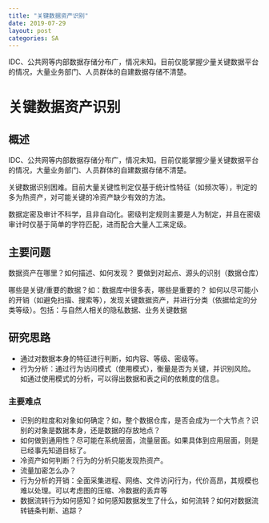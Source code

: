 ```yaml
---
title: "关键数据资产识别"
date: 2019-07-29
layout: post
categories: SA
---
```

IDC、公共网等内部数据存储分布广，情况未知。目前仅能掌握少量关键数据平台的情况，大量业务部门、人员群体的自建数据存储不清楚。








# 关键数据资产识别


## 概述
IDC、公共网等内部数据存储分布广，情况未知。目前仅能掌握少量关键数据平台的情况，大量业务部门、人员群体的自建数据存储不清楚。

关键数据识别困难。目前大量关键性判定仅基于统计性特征（如频次等），判定的多为热资产，对可能关键的冷资产缺少有效的方法。

数据定密及审计不科学，且非自动化。密级判定规则主要是人为制定，并且在密级审计时仅基于简单的字符匹配，进而配合大量人工来定级。

## 主要问题

数据资产在哪里？如何描述、如何发现？ 要做到对起点、源头的识别（数据仓库）

哪些是关键/重要的数据？如：数据库中很多表，哪些是重要的？ 如何以尽可能小的开销（如避免扫描、搜索等），发现关键数据资产，并进行分类（依据给定的分类等级）。包括：与自然人相关的隐私数据、业务关键数据

## 研究思路

 - 通过对数据本身的特征进行判断，如内容、等级、密级等。
 - 行为分析：通过行为访问模式（使用模式），衡量是否为关键，并识别风险。如通过使用模式的分析，可以得出数据和表之间的依赖度的信息。

 ### 主要难点

 - 识别的粒度和对象如何确定？如，整个数据仓库，是否会成为一个大节点？识别的对象是数据本身，还是数据的存放地点？
 - 如何做到通用性？尽可能在系统层面，流量层面。如果具体到应用层面，则是已经事先知道目标了。
 - 冷资产如何判断？行为的分析只能发现热资产。
 - 流量加密怎么办？
 - 行为分析的开销：全面采集进程、网络、文件访问行为，代价高昂，其规模也难以处理。可以考虑图的压缩、冷数据的丢弃等
 - 数据流转行为如何感知？如何感知数据发生了什么，如何流转？如何对数据流转链条判断、追踪？
